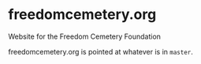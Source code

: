 # freedomcemetery.org
Website for the Freedom Cemetery Foundation

freedomcemetery.org is pointed at whatever is in `master`.

